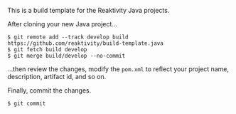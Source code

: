 This is a build template for the Reaktivity Java projects.

After cloning your new Java project...
```
$ git remote add --track develop build https://github.com/reaktivity/build-template.java
$ git fetch build develop
$ git merge build/develop --no-commit
```
...then review the changes, modify the `pom.xml` to reflect your project name, description, artifact id, and so on.

Finally, commit the changes.
```
$ git commit
```
